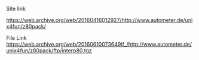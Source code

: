 Site link

https://web.archive.org/web/20160416012927/http://www.autometer.de/unix4fun/z80pack/

File Link
https://web.archive.org/web/20160610073649if_/http://www.autometer.de/unix4fun/z80pack/ftp/interp80.tgz
